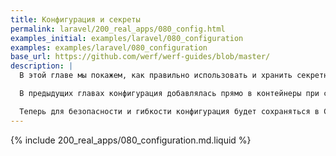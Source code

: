 ```yaml
---
title: Конфигурация и секреты
permalink: laravel/200_real_apps/080_config.html
examples_initial: examples/laravel/080_configuration
examples: examples/laravel/080_configuration
base_url: https://github.com/werf/werf-guides/blob/master/
description: |
  В этой главе мы покажем, как правильно использовать и хранить секретную и несекретную конфигурацию приложения.

  В предыдущих главах конфигурация добавлялась прямо в контейнеры при сборке или использовалась как есть в переменных окружения контейнеров при выкате.

  Теперь для безопасности и гибкости конфигурация будет сохраняться в ConfigMap и Secret. А в дополнение к параметрам Helm-чарта (Values) и секретам werf будут продемонстрированы подходы параметризации и переиспользования конфигурации, а также хранения конфиденциальных данных вместе с кодом в Git-репозитории проекта.
---
```


{% include 200_real_apps/080_configuration.md.liquid %}
